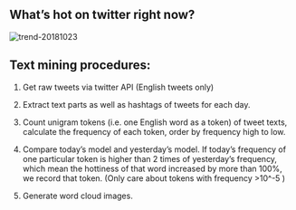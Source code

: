 ## What’s hot on twitter right now?

![trend-20181023][wordcloud]

[wordcloud]: https://raw.githubusercontent.com/xdqc/tweet-trend-everyday/master/word-cloud/trend-20181023.png "trend-20181023"

## Text mining procedures:

1. Get raw tweets via twitter API (English tweets only)

2. Extract text parts as well as hashtags of tweets for each day.

3. Count unigram tokens (i.e. one English word as a token) of tweet texts, calculate the frequency of each token, order by frequency high to low.

4. Compare today’s model and yesterday’s model. If today’s frequency of one particular token is higher than 2 times of yesterday’s frequency, which mean the hottiness of that word increased by more than 100%, we record that token. (Only care about tokens with frequency >10^-5 )

5. Generate word cloud images.

